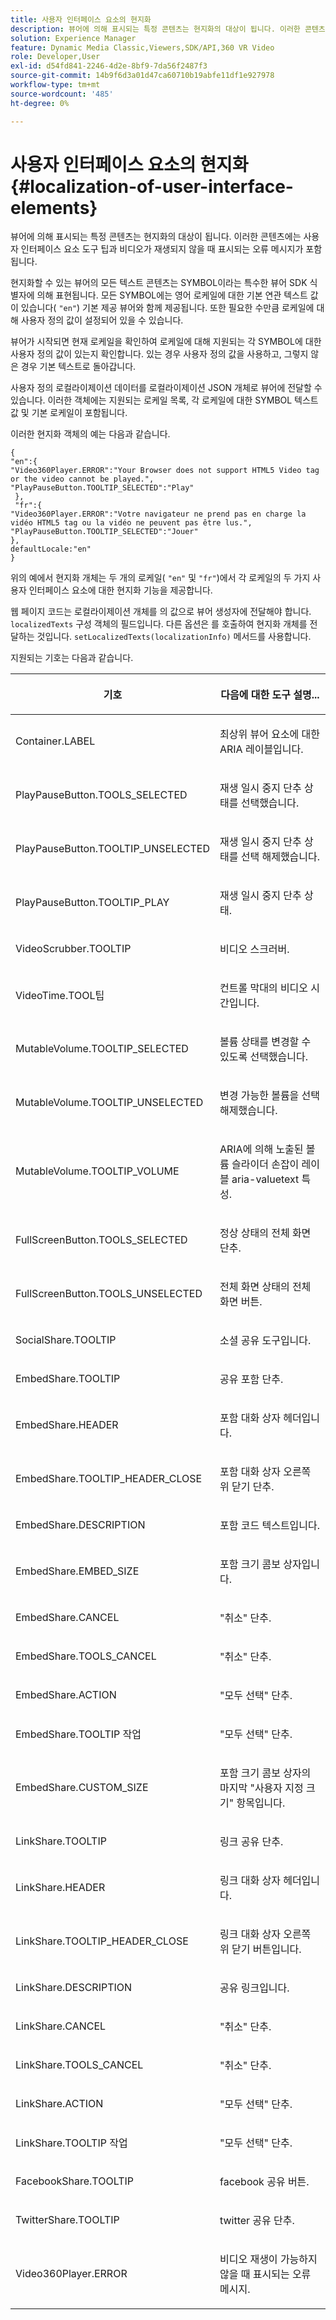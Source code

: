 ```yaml
---
title: 사용자 인터페이스 요소의 현지화
description: 뷰어에 의해 표시되는 특정 콘텐츠는 현지화의 대상이 됩니다. 이러한 콘텐츠에는 사용자 인터페이스 요소 도구 팁과 비디오가 재생되지 않을 때 표시되는 오류 메시지가 포함됩니다.
solution: Experience Manager
feature: Dynamic Media Classic,Viewers,SDK/API,360 VR Video
role: Developer,User
exl-id: d54fd841-2246-4d2e-8bf9-7da56f2487f3
source-git-commit: 14b9f6d3a01d47ca60710b19abfe11df1e927978
workflow-type: tm+mt
source-wordcount: '485'
ht-degree: 0%

---
```


# 사용자 인터페이스 요소의 현지화{#localization-of-user-interface-elements}

뷰어에 의해 표시되는 특정 콘텐츠는 현지화의 대상이 됩니다. 이러한 콘텐츠에는 사용자 인터페이스 요소 도구 팁과 비디오가 재생되지 않을 때 표시되는 오류 메시지가 포함됩니다.

현지화할 수 있는 뷰어의 모든 텍스트 콘텐츠는 SYMBOL이라는 특수한 뷰어 SDK 식별자에 의해 표현됩니다. 모든 SYMBOL에는 영어 로케일에 대한 기본 연관 텍스트 값이 있습니다( `"en"`) 기본 제공 뷰어와 함께 제공됩니다. 또한 필요한 수만큼 로케일에 대해 사용자 정의 값이 설정되어 있을 수 있습니다.

뷰어가 시작되면 현재 로케일을 확인하여 로케일에 대해 지원되는 각 SYMBOL에 대한 사용자 정의 값이 있는지 확인합니다. 있는 경우 사용자 정의 값을 사용하고, 그렇지 않은 경우 기본 텍스트로 돌아갑니다.

사용자 정의 로컬라이제이션 데이터를 로컬라이제이션 JSON 개체로 뷰어에 전달할 수 있습니다. 이러한 객체에는 지원되는 로케일 목록, 각 로케일에 대한 SYMBOL 텍스트 값 및 기본 로케일이 포함됩니다.

이러한 현지화 객체의 예는 다음과 같습니다.

```
{ 
"en":{ 
"Video360Player.ERROR":"Your Browser does not support HTML5 Video tag or the video cannot be played.", 
"PlayPauseButton.TOOLTIP_SELECTED":"Play" 
 }, 
 "fr":{ 
"Video360Player.ERROR":"Votre navigateur ne prend pas en charge la vidéo HTML5 tag ou la vidéo ne peuvent pas être lus.", 
"PlayPauseButton.TOOLTIP_SELECTED":"Jouer" 
}, 
defaultLocale:"en" 
}
```

위의 예에서 현지화 개체는 두 개의 로케일( `"en"` 및 `"fr"`)에서 각 로케일의 두 가지 사용자 인터페이스 요소에 대한 현지화 기능을 제공합니다.

웹 페이지 코드는 로컬라이제이션 개체를 의 값으로 뷰어 생성자에 전달해야 합니다. `localizedTexts` 구성 객체의 필드입니다. 다른 옵션은 를 호출하여 현지화 개체를 전달하는 것입니다. `setLocalizedTexts(localizationInfo)` 메서드를 사용합니다.

지원되는 기호는 다음과 같습니다.

<table id="table_58C40353B7244335872350C98DF2CFB3"> 
 <thead> 
  <tr> 
   <th colname="col1" class="entry"> <p>기호 </p> </th> 
   <th colname="col2" class="entry"> <p>다음에 대한 도구 설명... </p> </th> 
  </tr> 
 </thead>
 <tbody> 
  <tr> 
   <td colname="col1"> <p> <span class="codeph"> Container.LABEL </span> </p> </td> 
   <td colname="col2"> <p>최상위 뷰어 요소에 대한 ARIA 레이블입니다. </p> </td> 
  </tr> 
  <tr> 
   <td colname="col1"> <p> <span class="codeph"> PlayPauseButton.TOOLS_SELECTED </span> </p> </td> 
   <td colname="col2"> <p>재생 일시 중지 단추 상태를 선택했습니다. </p> </td> 
  </tr> 
  <tr> 
   <td colname="col1"> <p> <span class="codeph"> PlayPauseButton.TOOLTIP_UNSELECTED </span> </p> </td> 
   <td colname="col2"> <p>재생 일시 중지 단추 상태를 선택 해제했습니다. </p> </td> 
  </tr> 
  <tr> 
   <td colname="col1"> <p> <span class="codeph"> PlayPauseButton.TOOLTIP_PLAY </span> </p> </td> 
   <td colname="col2"> <p>재생 일시 중지 단추 상태. </p> </td> 
  </tr> 
  <tr> 
   <td colname="col1"> <p> <span class="codeph"> VideoScrubber.TOOLTIP </span> </p> </td> 
   <td colname="col2"> <p>비디오 스크러버. </p> </td> 
  </tr> 
  <tr> 
   <td colname="col1"> <p> <span class="codeph"> VideoTime.TOOL팁 </span> </p> </td> 
   <td colname="col2"> <p>컨트롤 막대의 비디오 시간입니다. </p> </td> 
  </tr> 
  <tr> 
   <td colname="col1"> <p> <span class="codeph"> MutableVolume.TOOLTIP_SELECTED </span> </p> </td> 
   <td colname="col2"> <p>볼륨 상태를 변경할 수 있도록 선택했습니다. </p> </td> 
  </tr> 
  <tr> 
   <td colname="col1"> <p> <span class="codeph"> MutableVolume.TOOLTIP_UNSELECTED </span> </p> </td> 
   <td colname="col2"> <p>변경 가능한 볼륨을 선택 해제했습니다. </p> </td> 
  </tr> 
  <tr> 
   <td colname="col1"> <p> <span class="codeph"> MutableVolume.TOOLTIP_VOLUME </span> </p> </td> 
   <td colname="col2"> <p>ARIA에 의해 노출된 볼륨 슬라이더 손잡이 레이블 <span class="codeph"> aria-valuetext </span> 특성. </p> </td> 
  </tr> 
  <tr> 
   <td colname="col1"> <p> <span class="codeph"> FullScreenButton.TOOLS_SELECTED </span> </p> </td> 
   <td colname="col2"> <p>정상 상태의 전체 화면 단추. </p> </td> 
  </tr> 
  <tr> 
   <td colname="col1"> <p> <span class="codeph"> FullScreenButton.TOOLS_UNSELECTED </span> </p> </td> 
   <td colname="col2"> <p>전체 화면 상태의 전체 화면 버튼. </p> </td> 
  </tr> 
  <tr> 
   <td colname="col1"> <p> <span class="codeph"> SocialShare.TOOLTIP </span> </p> </td> 
   <td colname="col2"> <p>소셜 공유 도구입니다. </p> </td> 
  </tr> 
  <tr> 
   <td colname="col1"> <p> <span class="codeph"> EmbedShare.TOOLTIP </span> </p> </td> 
   <td colname="col2"> <p>공유 포함 단추. </p> </td> 
  </tr> 
  <tr> 
   <td colname="col1"> <p> <span class="codeph"> EmbedShare.HEADER </span> </p> </td> 
   <td colname="col2"> <p>포함 대화 상자 헤더입니다. </p> </td> 
  </tr> 
  <tr> 
   <td colname="col1"> <p> <span class="codeph"> EmbedShare.TOOLTIP_HEADER_CLOSE </span> </p> </td> 
   <td colname="col2"> <p>포함 대화 상자 오른쪽 위 닫기 단추. </p> </td> 
  </tr> 
  <tr> 
   <td colname="col1"> <p> <span class="codeph"> EmbedShare.DESCRIPTION </span> </p> </td> 
   <td colname="col2"> <p>포함 코드 텍스트입니다. </p> </td> 
  </tr> 
  <tr> 
   <td colname="col1"> <p> <span class="codeph"> EmbedShare.EMBED_SIZE </span> </p> </td> 
   <td colname="col2"> <p>포함 크기 콤보 상자입니다. </p> </td> 
  </tr> 
  <tr> 
   <td colname="col1"> <p> <span class="codeph"> EmbedShare.CANCEL </span> </p> </td> 
   <td colname="col2"> <p>"취소" 단추. </p> </td> 
  </tr> 
  <tr> 
   <td colname="col1"> <p> <span class="codeph"> EmbedShare.TOOLS_CANCEL </span> </p> </td> 
   <td colname="col2"> <p>"취소" 단추. </p> </td> 
  </tr> 
  <tr> 
   <td colname="col1"> <p> <span class="codeph"> EmbedShare.ACTION </span> </p> </td> 
   <td colname="col2"> <p>"모두 선택" 단추. </p> </td> 
  </tr> 
  <tr> 
   <td colname="col1"> <p> <span class="codeph"> EmbedShare.TOOLTIP 작업 </span> </p> </td> 
   <td colname="col2"> <p>"모두 선택" 단추. </p> </td> 
  </tr> 
  <tr> 
   <td colname="col1"> <p> <span class="codeph"> EmbedShare.CUSTOM_SIZE </span> </p> </td> 
   <td colname="col2"> <p>포함 크기 콤보 상자의 마지막 "사용자 지정 크기" 항목입니다. </p> </td> 
  </tr> 
  <tr> 
   <td colname="col1"> <p> <span class="codeph"> LinkShare.TOOLTIP </span> </p> </td> 
   <td colname="col2"> <p>링크 공유 단추. </p> </td> 
  </tr> 
  <tr> 
   <td colname="col1"> <p> <span class="codeph"> LinkShare.HEADER </span> </p> </td> 
   <td colname="col2"> <p>링크 대화 상자 헤더입니다. </p> </td> 
  </tr> 
  <tr> 
   <td colname="col1"> <p> <span class="codeph"> LinkShare.TOOLTIP_HEADER_CLOSE </span> </p> </td> 
   <td colname="col2"> <p>링크 대화 상자 오른쪽 위 닫기 버튼입니다. </p> </td> 
  </tr> 
  <tr> 
   <td colname="col1"> <p> <span class="codeph"> LinkShare.DESCRIPTION </span> </p> </td> 
   <td colname="col2"> <p>공유 링크입니다. </p> </td> 
  </tr> 
  <tr> 
   <td colname="col1"> <p> <span class="codeph"> LinkShare.CANCEL </span> </p> </td> 
   <td colname="col2"> <p>"취소" 단추. </p> </td> 
  </tr> 
  <tr> 
   <td colname="col1"> <p> <span class="codeph"> LinkShare.TOOLS_CANCEL </span> </p> </td> 
   <td colname="col2"> <p>"취소" 단추. </p> </td> 
  </tr> 
  <tr> 
   <td colname="col1"> <p> <span class="codeph"> LinkShare.ACTION </span> </p> </td> 
   <td colname="col2"> <p>"모두 선택" 단추. </p> </td> 
  </tr> 
  <tr> 
   <td colname="col1"> <p> <span class="codeph"> LinkShare.TOOLTIP 작업 </span> </p> </td> 
   <td colname="col2"> <p>"모두 선택" 단추. </p> </td> 
  </tr> 
  <tr> 
   <td colname="col1"> <p> <span class="codeph"> FacebookShare.TOOLTIP </span> </p> </td> 
   <td colname="col2"> <p>facebook 공유 버튼. </p> </td> 
  </tr> 
  <tr> 
   <td colname="col1"> <p> <span class="codeph"> TwitterShare.TOOLTIP </span> </p> </td> 
   <td colname="col2"> <p>twitter 공유 단추. </p> </td> 
  </tr> 
  <tr> 
   <td colname="col1"> <p> <span class="codeph"> Video360Player.ERROR </span> </p> </td> 
   <td colname="col2"> <p>비디오 재생이 가능하지 않을 때 표시되는 오류 메시지. </p> </td> 
  </tr> 
 </tbody> 
</table>
